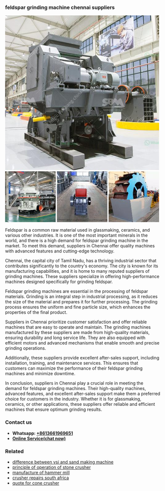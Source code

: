 <h3>feldspar grinding machine chennai suppliers</h3><img src='1706755766.jpg' alt=''><p>Feldspar is a common raw material used in glassmaking, ceramics, and various other industries. It is one of the most important minerals in the world, and there is a high demand for feldspar grinding machine in the market. To meet this demand, suppliers in Chennai offer quality machines with advanced features and cutting-edge technology.</p><p>Chennai, the capital city of Tamil Nadu, has a thriving industrial sector that contributes significantly to the country's economy. The city is known for its manufacturing capabilities, and it is home to many reputed suppliers of grinding machines. These suppliers specialize in offering high-performance machines designed specifically for grinding feldspar.</p><p>Feldspar grinding machines are essential in the processing of feldspar materials. Grinding is an integral step in industrial processing, as it reduces the size of the material and prepares it for further processing. The grinding process ensures the uniform and fine particle size, which enhances the properties of the final product.</p><p>Suppliers in Chennai prioritize customer satisfaction and offer reliable machines that are easy to operate and maintain. The grinding machines manufactured by these suppliers are made from high-quality materials, ensuring durability and long service life. They are also equipped with efficient motors and advanced mechanisms that enable smooth and precise grinding operations.</p><p>Additionally, these suppliers provide excellent after-sales support, including installation, training, and maintenance services. This ensures that customers can maximize the performance of their feldspar grinding machines and minimize downtime.</p><p>In conclusion, suppliers in Chennai play a crucial role in meeting the demand for feldspar grinding machines. Their high-quality machines, advanced features, and excellent after-sales support make them a preferred choice for customers in the industry. Whether it is for glassmaking, ceramics, or other applications, these suppliers offer reliable and efficient machines that ensure optimum grinding results.</p><h3>Contact us</h3><ul><li><strong>Whatsapp:&nbsp;<a href="https://wa.me/8613661969651">+8613661969651</a></strong></li><li><a href="https://swt.shibang-china.com/?git&amp;zhl&amp;feldspar grinding machine chennai suppliers"><strong>Online Service(chat now)</strong></a></li></ul><h3>Related</h3><ul><li><a href='difference between vsi and sand making machine.md'>difference between vsi and sand making machine</a></li><li><a href='principle of operation of stone crusher.md'>principle of operation of stone crusher</a></li><li><a href='manufacture of hammer mill.md'>manufacture of hammer mill</a></li><li><a href='crusher repairs south africa.md'>crusher repairs south africa</a></li><li><a href='quote for cone crusher.md'>quote for cone crusher</a></li></ul>
